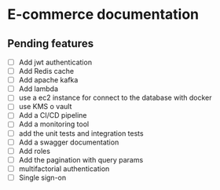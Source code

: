 # E-commerce documentation

##  Pending features
- [ ] Add jwt authentication
- [ ] Add Redis cache
- [ ] Add apache kafka
- [ ] Add lambda 
- [ ] use a ec2 instance for connect to the database with docker
- [ ] use KMS o vault
- [ ] Add a CI/CD pipeline
- [ ] Add a monitoring tool
- [ ] add the unit tests and integration tests 
- [ ] Add a swagger documentation
- [ ] Add roles
- [ ] Add the pagination with query params
- [ ] multifactorial authentication
- [ ] Single sign-on